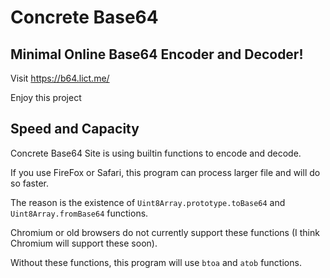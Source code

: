 # Concrete Base64

## Minimal Online Base64 Encoder and Decoder!

Visit https://b64.lict.me/

Enjoy this project

## Speed and Capacity

Concrete Base64 Site is using builtin functions to encode and decode.

If you use FireFox or Safari, this program can process larger file and will do so faster.

The reason is the existence of `Uint8Array.prototype.toBase64` and `Uint8Array.fromBase64` functions.

Chromium or old browsers do not currently support these functions (I think Chromium will support these soon).

Without these functions, this program will use `btoa` and `atob` functions.
